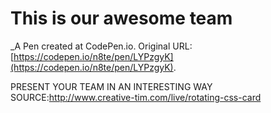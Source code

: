 # This is our awesome team 
 _A Pen created at CodePen.io. Original URL: [https://codepen.io/n8te/pen/LYPzgyK](https://codepen.io/n8te/pen/LYPzgyK).

 PRESENT YOUR TEAM IN AN INTERESTING WAY
SOURCE:http://www.creative-tim.com/live/rotating-css-card